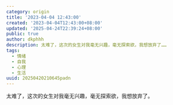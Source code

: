 ```yaml
---
category: origin
title: '2023-04-04 12:43:00'
created: '2023-04-04T12:43:00+08:00'
updated: '2025-04-24T22:39:24+08:00'
public: true
author: dkphhh
description: 太难了，这次的女生对我毫无兴趣，毫无探索欲，我想放弃了……
tags:
  - 情绪
  - 自我
  - 心理
  - 生活
uuid: 20250420210645padn
---
```


太难了，这次的女生对我毫无兴趣，毫无探索欲，我想放弃了。
